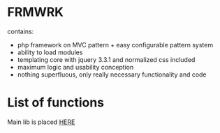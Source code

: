 # FRMWRK

contains:

- php framework on MVC pattern + easy configurable pattern system
- ability to load modules
- templating core with jquery 3.3.1 and normalized css included
- maximum logic and usability conception
- nothing superfluous, only really necessary functionality and code

# List of functions

Main lib is placed [HERE](core/libs/frmwrk/frmwrk.php)
